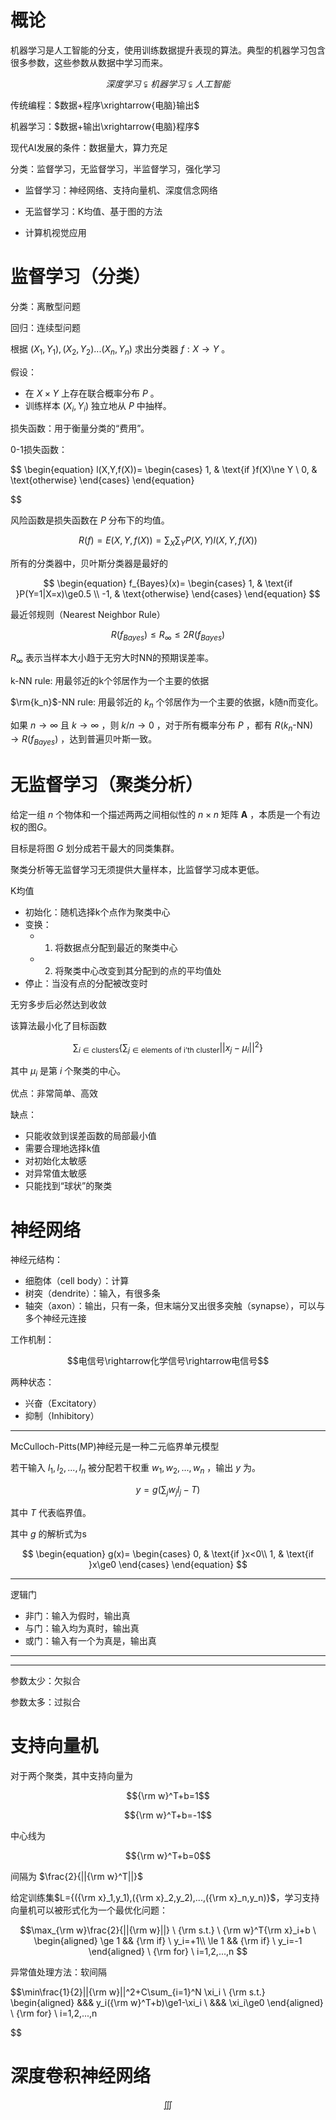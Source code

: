 # 概论

机器学习是人工智能的分支，使用训练数据提升表现的算法。典型的机器学习包含很多参数，这些参数从数据中学习而来。

$$深度学习 \subsetneqq 机器学习 \subsetneqq 人工智能$$

传统编程：$数据+程序\xrightarrow{电脑}输出$

机器学习：$数据+输出\xrightarrow{电脑}程序$

现代AI发展的条件：数据量大，算力充足

分类：监督学习，无监督学习，半监督学习，强化学习

* 监督学习：神经网络、支持向量机、深度信念网络

* 无监督学习：K均值、基于图的方法

* 计算机视觉应用


# 监督学习（分类）

分类：离散型问题

回归：连续型问题

根据 $(X_1,Y_1),(X_2,Y_2)...(X_n,Y_n)$ 求出分类器 $f:X\rightarrow Y$ 。

假设：
* 在 $X\times Y$ 上存在联合概率分布 $P$ 。
* 训练样本 $(X_i,Y_i)$ 独立地从 $P$ 中抽样。
  
损失函数：用于衡量分类的“费用”。

0-1损失函数：

$$
\begin{equation}
    l(X,Y,f(X))=
    \begin{cases}
        1, & \text{if }f(X)\ne Y \\
        0, & \text{otherwise}
    \end{cases}
\end{equation}

$$

风险函数是损失函数在 $P$ 分布下的均值。

$$R(f)=E(X,Y,f(X))=\sum_X \sum_Y P(X,Y)l(X,Y,f(X))$$

所有的分类器中，贝叶斯分类器是最好的

$$
\begin{equation}
f_{Bayes}(x)=
    \begin{cases}
        1,  & \text{if }P(Y=1|X=x)\ge0.5 \\
        -1, & \text{otherwise}
    \end{cases}
\end{equation}
$$

最近邻规则（Nearest Neighbor Rule）

$$R(f_{Bayes})\le R_\infty\le 2R(f_{Bayes})$$

$R_\infty$ 表示当样本大小趋于无穷大时NN的预期误差率。

k-NN rule: 用最邻近的k个邻居作为一个主要的依据

$\rm{k_n}$-NN rule: 用最邻近的 $k_n$ 个邻居作为一个主要的依据，k随n而变化。

如果 $n\rightarrow\infty$ 且 $k\rightarrow\infty$ ，则 $k/n\rightarrow0$ ，对于所有概率分布 $P$ ，都有 $R(k_n\text{-NN})\rightarrow R(f_{Bayes})$ ，达到普遍贝叶斯一致。

# 无监督学习（聚类分析）

给定一组 $n$ 个物体和一个描述两两之间相似性的 $n\times n$ 矩阵 $\mathbf{A}$ ，本质是一个有边权的图$G$。

目标是将图 $G$ 划分成若干最大的同类集群。

聚类分析等无监督学习无须提供大量样本，比监督学习成本更低。

K均值

* 初始化：随机选择k个点作为聚类中心
* 变换：
  * 1. 将数据点分配到最近的聚类中心
  * 2. 将聚类中心改变到其分配到的点的平均值处
* 停止：当没有点的分配被改变时

无穷多步后必然达到收敛

该算法最小化了目标函数

$$\sum_{i\in \text{clusters}}\left\{\sum_{j\in \text{elements of i'th cluster}} ||x_j-\mu_i||^2\right\}$$

其中 $\mu_i$ 是第 $i$ 个聚类的中心。

优点：非常简单、高效

缺点：
* 只能收敛到误差函数的局部最小值
* 需要合理地选择k值
* 对初始化太敏感
* 对异常值太敏感
* 只能找到“球状”的聚类

# 神经网络

神经元结构：

* 细胞体（cell body）：计算
* 树突（dendrite）：输入，有很多条
* 轴突（axon）：输出，只有一条，但末端分叉出很多突触（synapse），可以与多个神经元连接

工作机制：

$$电信号\rightarrow化学信号\rightarrow电信号$$

两种状态：

* 兴奋（Excitatory）
* 抑制（Inhibitory）

------------------------

McCulloch-Pitts(MP)神经元是一种二元临界单元模型

若干输入 $l_1,l_2,...,l_n$ 被分配若干权重 $w_1,w_2,...,w_n$ ，输出 $y$ 为。

$$y=g\left(\sum_j w_jl_j-T \right)$$

其中 $T$ 代表临界值。

其中 $g$ 的解析式为s

$$
\begin{equation}
    g(x)=
    \begin{cases}
        0, & \text{if }x<0\\
        1, & \text{if }x\ge0
    \end{cases}
\end{equation}
$$

---------------------------

逻辑门

* 非门：输入为假时，输出真
* 与门：输入均为真时，输出真
* 或门：输入有一个为真是，输出真

---------------------
---------------------

参数太少：欠拟合

参数太多：过拟合

# 支持向量机

对于两个聚类，其中支持向量为

$${\rm w}^T+b=1$$

$${\rm w}^T+b=-1$$

中心线为

$${\rm w}^T+b=0$$

间隔为 $\frac{2}{||{\rm w}^T||}$ 

给定训练集$L={({\rm x}_1,y_1),({\rm x}_2,y_2),...,({\rm x}_n,y_n)}$，学习支持向量机可以被形式化为一个最优化问题：

$$\max_{\rm w}\frac{2}{||{\rm w}||} \ {\rm s.t.} \ {\rm w}^T{\rm x}_i+b \ 
\begin{aligned}
    \ge 1 && {\rm if} \ y_i=+1\\
    \le 1 && {\rm if} \ y_i=-1
\end{aligned}
\ {\rm for} \ i=1,2,...,n
$$

异常值处理方法：软间隔

$$\min\frac{1}{2}||{\rm w}||^2+C\sum_{i=1}^N \xi_i \\ {\rm s.t.}
\begin{aligned}
    &&& y_i({\rm w}^T+b)\ge1-\xi_i \\
    &&& \xi_i\ge0
\end{aligned}
\ {\rm for} \ i=1,2,...,n

$$

# 深度卷积神经网络

$$\iiint$$

  